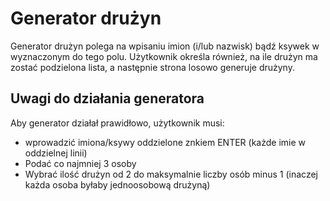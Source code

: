 # Generator drużyn
Generator drużyn polega na wpisaniu imion (i/lub nazwisk) bądź ksywek w wyznaczonym do tego polu. Użytkownik określa również, na ile drużyn ma zostać podzielona lista, a następnie strona losowo generuje drużyny.
## Uwagi do działania generatora
Aby generator działał prawidłowo, użytkownik musi:
- wprowadzić imiona/ksywy oddzielone znkiem ENTER (każde imie w oddzielnej linii)
- Podać co najmniej 3 osoby
- Wybrać ilość drużyn od 2 do maksymalnie liczby osób minus 1 (inaczej każda osoba byłaby jednoosobową drużyną)
